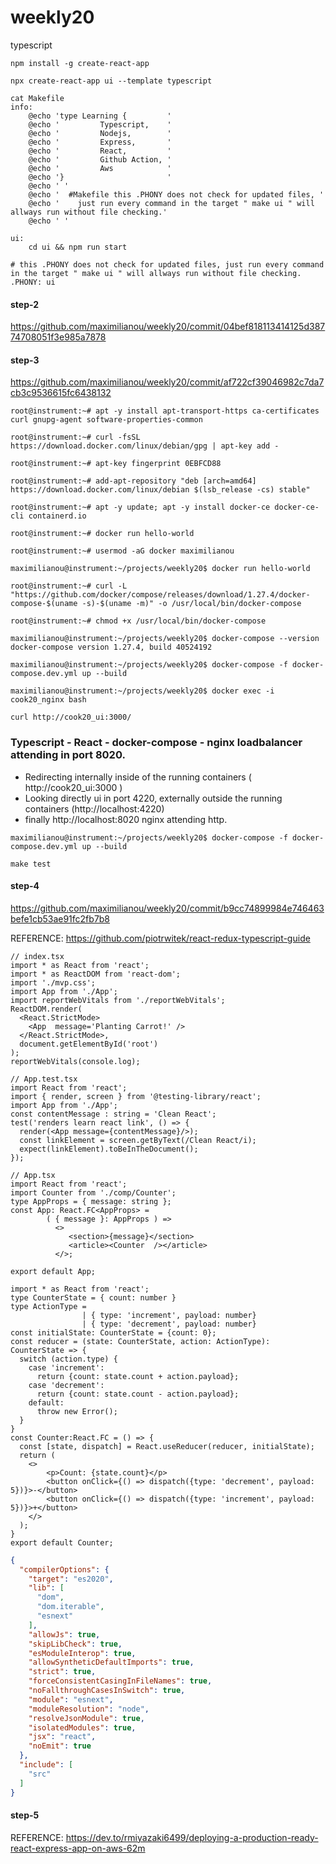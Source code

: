 # weekly20
typescript

```
npm install -g create-react-app

npx create-react-app ui --template typescript

```

```
cat Makefile 
info:
	@echo 'type Learning {         '
	@echo '         Typescript,    '
	@echo '         Nodejs,        '
	@echo '         Express,       '
	@echo '         React,         '
	@echo '         Github Action, '
	@echo '         Aws            '
	@echo '}                       '
	@echo ' '
	@echo '  #Makefile this .PHONY does not check for updated files, '
	@echo '    just run every command in the target " make ui " will allways run without file checking.'
	@echo ' '

ui:
	cd ui && npm run start

# this .PHONY does not check for updated files, just run every command in the target " make ui " will allways run without file checking.
.PHONY: ui

```

#### step-2 

https://github.com/maximilianou/weekly20/commit/04bef818113414125d38774708051f3e985a7878


#### step-3

https://github.com/maximilianou/weekly20/commit/af722cf39046982c7da7cb3c9536615fc6438132

```
root@instrument:~# apt -y install apt-transport-https ca-certificates curl gnupg-agent software-properties-common

root@instrument:~# curl -fsSL https://download.docker.com/linux/debian/gpg | apt-key add -

root@instrument:~# apt-key fingerprint 0EBFCD88

root@instrument:~# add-apt-repository "deb [arch=amd64] https://download.docker.com/linux/debian $(lsb_release -cs) stable"

root@instrument:~# apt -y update; apt -y install docker-ce docker-ce-cli containerd.io

root@instrument:~# docker run hello-world

root@instrument:~# usermod -aG docker maximilianou

maximilianou@instrument:~/projects/weekly20$ docker run hello-world

root@instrument:~# curl -L "https://github.com/docker/compose/releases/download/1.27.4/docker-compose-$(uname -s)-$(uname -m)" -o /usr/local/bin/docker-compose

root@instrument:~# chmod +x /usr/local/bin/docker-compose 

maximilianou@instrument:~/projects/weekly20$ docker-compose --version
docker-compose version 1.27.4, build 40524192
```

```
maximilianou@instrument:~/projects/weekly20$ docker-compose -f docker-compose.dev.yml up --build

maximilianou@instrument:~/projects/weekly20$ docker exec -i cook20_nginx bash

curl http://cook20_ui:3000/
```

### Typescript - React - docker-compose - nginx loadbalancer attending in port 8020.

 - Redirecting internally inside of the running containers ( http://cook20_ui:3000 )
 - Looking directly ui in port 4220, externally outside the running containers (http://localhost:4220)
 - finally http://localhost:8020 nginx attending http.

```
maximilianou@instrument:~/projects/weekly20$ docker-compose -f docker-compose.dev.yml up --build

make test
```



#### step-4

https://github.com/maximilianou/weekly20/commit/b9cc74899984e746463befe1cb53ae91fc2fb7b8


REFERENCE: https://github.com/piotrwitek/react-redux-typescript-guide

```tsx
// index.tsx
import * as React from 'react';
import * as ReactDOM from 'react-dom';
import './mvp.css';
import App from './App';
import reportWebVitals from './reportWebVitals';
ReactDOM.render(
  <React.StrictMode>
    <App  message='Planting Carrot!' />
  </React.StrictMode>,
  document.getElementById('root')
);
reportWebVitals(console.log);
```

```tsx
// App.test.tsx
import React from 'react';
import { render, screen } from '@testing-library/react';
import App from './App';
const contentMessage : string = 'Clean React';
test('renders learn react link', () => {
  render(<App message={contentMessage}/>);
  const linkElement = screen.getByText(/Clean React/i);
  expect(linkElement).toBeInTheDocument();
});
```

```tsx
// App.tsx
import React from 'react';
import Counter from './comp/Counter';
type AppProps = { message: string };
const App: React.FC<AppProps> = 
        ( { message }: AppProps ) =>  
          <>
             <section>{message}</section>
             <article><Counter  /></article>
          </>;

export default App;
```
```tsx
import * as React from 'react';
type CounterState = { count: number }
type ActionType = 
                | { type: 'increment', payload: number}
                | { type: 'decrement', payload: number}
const initialState: CounterState = {count: 0};
const reducer = (state: CounterState, action: ActionType): CounterState => {
  switch (action.type) {
    case 'increment':
      return {count: state.count + action.payload};
    case 'decrement':
      return {count: state.count - action.payload};
    default:
      throw new Error();
  }
}
const Counter:React.FC = () => {
  const [state, dispatch] = React.useReducer(reducer, initialState);
  return (
    <>
        <p>Count: {state.count}</p>
        <button onClick={() => dispatch({type: 'decrement', payload: 5})}>-</button>
        <button onClick={() => dispatch({type: 'increment', payload: 5})}>+</button>
    </>
  );
}
export default Counter;
```

```json
{
  "compilerOptions": {
    "target": "es2020",
    "lib": [
      "dom",
      "dom.iterable",
      "esnext"
    ],
    "allowJs": true,
    "skipLibCheck": true,
    "esModuleInterop": true,
    "allowSyntheticDefaultImports": true,
    "strict": true,
    "forceConsistentCasingInFileNames": true,
    "noFallthroughCasesInSwitch": true,
    "module": "esnext",
    "moduleResolution": "node",
    "resolveJsonModule": true,
    "isolatedModules": true,
    "jsx": "react",
    "noEmit": true
  },
  "include": [
    "src"
  ]
}
```

#### step-5

REFERENCE: https://dev.to/rmiyazaki6499/deploying-a-production-ready-react-express-app-on-aws-62m

